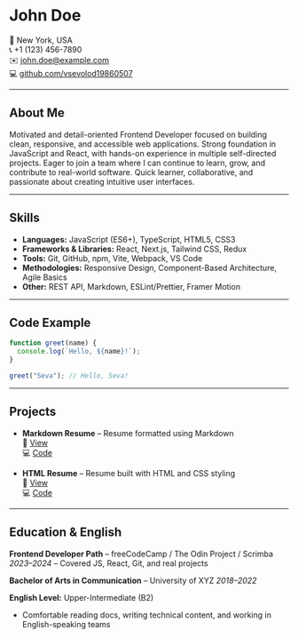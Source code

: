 # John Doe

📍 New York, USA  
📞 +1 (123) 456-7890  
✉️ john.doe@example.com  
💻 [github.com/vsevolod19860507](https://github.com/vsevolod19860507)

---

## About Me

Motivated and detail-oriented Frontend Developer focused on building clean, responsive, and accessible web applications. Strong foundation in JavaScript and React, with hands-on experience in multiple self-directed projects. Eager to join a team where I can continue to learn, grow, and contribute to real-world software. Quick learner, collaborative, and passionate about creating intuitive user interfaces.

---

## Skills

- **Languages:** JavaScript (ES6+), TypeScript, HTML5, CSS3
- **Frameworks & Libraries:** React, Next.js, Tailwind CSS, Redux
- **Tools:** Git, GitHub, npm, Vite, Webpack, VS Code
- **Methodologies:** Responsive Design, Component-Based Architecture, Agile Basics
- **Other:** REST API, Markdown, ESLint/Prettier, Framer Motion

---

## Code Example

```javascript
function greet(name) {
  console.log(`Hello, ${name}!`);
}

greet("Seva"); // Hello, Seva!
```

---

## Projects

- **Markdown Resume** – Resume formatted using Markdown  
  🔗 [View](https://vsevolod19860507.github.io/rsschool-cv/cv)  
  💻 [Code](https://github.com/vsevolod19860507/rsschool-cv)

- **HTML Resume** – Resume built with HTML and CSS styling  
  🔗 [View](https://vsevolod19860507.github.io/rsschool-cv/)  
  💻 [Code](https://github.com/vsevolod19860507/rsschool-cv)

---

## Education & English

**Frontend Developer Path** – freeCodeCamp / The Odin Project / Scrimba
_2023–2024_ – Covered JS, React, Git, and real projects

**Bachelor of Arts in Communication** – University of XYZ
_2018–2022_

**English Level:** Upper-Intermediate (B2)

- Comfortable reading docs, writing technical content, and working in English-speaking teams

```

```
